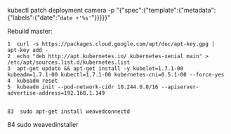 kubectl patch deployment camera -p "{\"spec\":{\"template\":{\"metadata\":{\"labels\":{\"date\":\"`date +'%s'`\"}}}}}"

Rebuild master:

    1  curl -s https://packages.cloud.google.com/apt/doc/apt-key.gpg | apt-key add -
    2  echo "deb http://apt.kubernetes.io/ kubernetes-xenial main" > /etc/apt/sources.list.d/kubernetes.list
    3  apt-get update && apt-get install -y kubelet=1.7.1-00 kubeadm=1.7.1-00 kubectl=1.7.1-00 kubernetes-cni=0.5.1-00 --force-yes
    4  kubeadm reset
    5  kubeadm init --pod-network-cidr 10.244.0.0/16 --apiserver-advertise-address=192.168.1.149


    83  sudo apt-get install weavedconnectd
   84  sudo weavedinstaller
